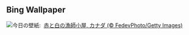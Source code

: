 ## Bing Wallpaper
![](https://www.bing.com/th?id=OHR.CanadaDayFogo_JA-JP7164591765_UHD.jpg&w=1000)今日の壁紙: &nbsp;[赤と白の漁師小屋, カナダ (© FedevPhoto/Getty Images)](https://www.bing.com/th?id=OHR.CanadaDayFogo_JA-JP7164591765_UHD.jpg)
<br><br/>
